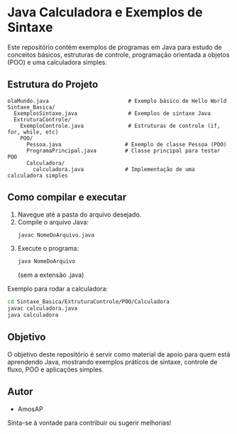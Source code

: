 # Java Calculadora e Exemplos de Sintaxe

Este repositório contém exemplos de programas em Java para estudo de conceitos básicos, estruturas de controle, programação orientada a objetos (POO) e uma calculadora simples.

## Estrutura do Projeto

```
olaMundo.java                         # Exemplo básico de Hello World
Sintaxe_Basica/
  ExemplosSintaxe.java                # Exemplos de sintaxe Java
  ExtruturaControle/
    ExemploControle.java              # Estruturas de controle (if, for, while, etc)
    POO/
      Pessoa.java                    # Exemplo de classe Pessoa (POO)
      ProgramaPrincipal.java         # Classe principal para testar POO
      Calculadora/
        calculadora.java             # Implementação de uma calculadora simples
```

## Como compilar e executar

1. Navegue até a pasta do arquivo desejado.
2. Compile o arquivo Java:
   ```bash
   javac NomeDoArquivo.java
   ```
3. Execute o programa:
   ```bash
   java NomeDoArquivo
   ```
   (sem a extensão .java)

Exemplo para rodar a calculadora:
```bash
cd Sintaxe_Basica/ExtruturaControle/POO/Calculadora
javac calculadora.java
java calculadora
```

## Objetivo

O objetivo deste repositório é servir como material de apoio para quem está aprendendo Java, mostrando exemplos práticos de sintaxe, controle de fluxo, POO e aplicações simples.

## Autor
- AmosAP

Sinta-se à vontade para contribuir ou sugerir melhorias!

